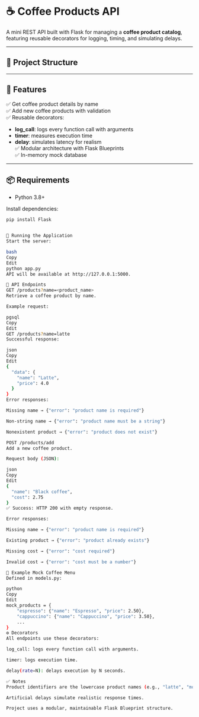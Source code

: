 # ☕ Coffee Products API

A mini REST API built with Flask for managing a **coffee product catalog**, featuring reusable decorators for logging, timing, and simulating delays.

---

## 📁 Project Structure


---

## 🚀 Features

✅ Get coffee product details by name  
✅ Add new coffee products with validation  
✅ Reusable decorators:
- **log_call**: logs every function call with arguments
- **timer**: measures execution time
- **delay**: simulates latency for realism  
✅ Modular architecture with Flask Blueprints  
✅ In-memory mock database

---

## 📦 Requirements

- Python 3.8+

Install dependencies:
```bash
pip install Flask


🏁 Running the Application
Start the server:

bash
Copy
Edit
python app.py
API will be available at http://127.0.0.1:5000.

🔗 API Endpoints
GET /products?name=<product_name>
Retrieve a coffee product by name.

Example request:

pgsql
Copy
Edit
GET /products?name=latte
Successful response:

json
Copy
Edit
{
  "data": {
    "name": "Latte",
    "price": 4.0
  }
}
Error responses:

Missing name → {"error": "product name is required"}

Non-string name → {"error": "product name must be a string"}

Nonexistent product → {"error": "product does not exist"}

POST /products/add
Add a new coffee product.

Request body (JSON):

json
Copy
Edit
{
  "name": "Black coffee",
  "cost": 2.75
}
✅ Success: HTTP 200 with empty response.

Error responses:

Missing name → {"error": "product name is required"}

Existing product → {"error": "product already exists"}

Missing cost → {"error": "cost required"}

Invalid cost → {"error": "cost must be a number"}

📖 Example Mock Coffee Menu
Defined in models.py:

python
Copy
Edit
mock_products = {
    "espresso": {"name": "Espresso", "price": 2.50},
    "cappuccino": {"name": "Cappuccino", "price": 3.50},
    ...
}
⚙️ Decorators
All endpoints use these decorators:

log_call: logs every function call with arguments.

timer: logs execution time.

delay(rate=N): delays execution by N seconds.

✅ Notes
Product identifiers are the lowercase product names (e.g., "latte", "mocha").

Artificial delays simulate realistic response times.

Project uses a modular, maintainable Flask Blueprint structure.

